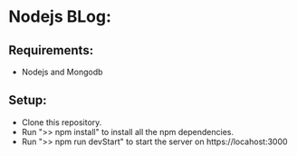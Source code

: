 # Nodejs BLog:
## Requirements:
* Nodejs and Mongodb
## Setup:
* Clone this repository.
* Run ">> npm install" to install all the npm dependencies.
* Run ">> npm run devStart" to start the server on https://locahost:3000
